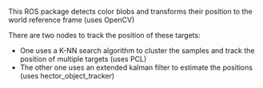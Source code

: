 This ROS package detects color blobs and transforms their position to the world reference frame (uses OpenCV)

There are two nodes to track the position of these targets:
   - One uses a K-NN search algorithm to cluster the samples and track the position of multiple targets (uses PCL)
   - The other one uses an extended kalman filter to estimate the positions (uses hector_object_tracker)

